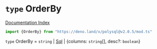 # `type` OrderBy

[Documentation Index](../README.md)

```ts
import {OrderBy} from "https://deno.land/x/polysql@v2.0.5/mod.ts"
```

`type` OrderBy = `string` | [Sql](../class.Sql/README.md) | \{columns: `string`\[], desc?: `boolean`}